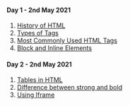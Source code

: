 #### Day 1 - 2nd May 2021
1) [History of HTML](https://www.w3.org/People/Raggett/book4/ch02.html_)
2) [Types of Tags](https://www.educba.com/types-of-tags-in-html/)
3) [Most Commonly Used HTML Tags](https://www.geeksforgeeks.org/most-commonly-used-tags-in-html/)
4) [Block and Inline Elements](https://www.w3schools.com/html/html_blocks.asp)

#### Day 2 - 2nd May 2021
1) [Tables in HTML](https://www.w3schools.com/html/html_tables.asp)
2) [Difference between strong and bold](https://www.geeksforgeeks.org/difference-between-strong-and-bold-tag-in-html/)
3) [Using Iframe](https://www.w3schools.com/tags/tag_iframe.ASP)
